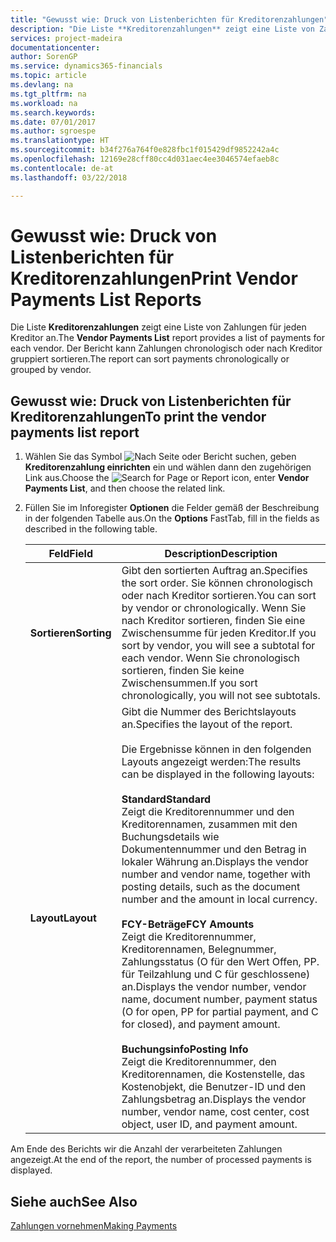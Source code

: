 ```yaml
---
title: "Gewusst wie: Druck von Listenberichten für Kreditorenzahlungen"
description: "Die Liste **Kreditorenzahlungen** zeigt eine Liste von Zahlungen für jeden Kreditor an. Der Bericht kann Zahlungen chronologisch oder nach Kreditor gruppiert sortieren."
services: project-madeira
documentationcenter: 
author: SorenGP
ms.service: dynamics365-financials
ms.topic: article
ms.devlang: na
ms.tgt_pltfrm: na
ms.workload: na
ms.search.keywords: 
ms.date: 07/01/2017
ms.author: sgroespe
ms.translationtype: HT
ms.sourcegitcommit: b34f276a764f0e828fbc1f015429df9852242a4c
ms.openlocfilehash: 12169e28cff80cc4d031aec4ee3046574efaeb8c
ms.contentlocale: de-at
ms.lasthandoff: 03/22/2018

---
```

# <a name="print-vendor-payments-list-reports"></a><span data-ttu-id="1d29f-104">Gewusst wie: Druck von Listenberichten für Kreditorenzahlungen</span><span class="sxs-lookup"><span data-stu-id="1d29f-104">Print Vendor Payments List Reports</span></span>
<span data-ttu-id="1d29f-105">Die Liste **Kreditorenzahlungen** zeigt eine Liste von Zahlungen für jeden Kreditor an.</span><span class="sxs-lookup"><span data-stu-id="1d29f-105">The **Vendor Payments List** report provides a list of payments for each vendor.</span></span> <span data-ttu-id="1d29f-106">Der Bericht kann Zahlungen chronologisch oder nach Kreditor gruppiert sortieren.</span><span class="sxs-lookup"><span data-stu-id="1d29f-106">The report can sort payments chronologically or grouped by vendor.</span></span>  

## <a name="to-print-the-vendor-payments-list-report"></a><span data-ttu-id="1d29f-107">Gewusst wie: Druck von Listenberichten für Kreditorenzahlungen</span><span class="sxs-lookup"><span data-stu-id="1d29f-107">To print the vendor payments list report</span></span>  

1.  <span data-ttu-id="1d29f-108">Wählen Sie das Symbol ![Nach Seite oder Bericht suchen](../../media/ui-search/search_small.png "Symbol Nach Seite oder Bericht suchen"), geben **Kreditorenzahlung einrichten** ein und wählen dann den zugehörigen Link aus.</span><span class="sxs-lookup"><span data-stu-id="1d29f-108">Choose the ![Search for Page or Report](../../media/ui-search/search_small.png "Search for Page or Report icon") icon, enter **Vendor Payments List**, and then choose the related link.</span></span>  
2.  <span data-ttu-id="1d29f-109">Füllen Sie im Inforegister **Optionen** die Felder gemäß der Beschreibung in der folgenden Tabelle aus.</span><span class="sxs-lookup"><span data-stu-id="1d29f-109">On the **Options** FastTab, fill in the fields as described in the following table.</span></span>  

    |<span data-ttu-id="1d29f-110">Feld</span><span class="sxs-lookup"><span data-stu-id="1d29f-110">Field</span></span>|<span data-ttu-id="1d29f-111">Description</span><span class="sxs-lookup"><span data-stu-id="1d29f-111">Description</span></span>|  
    |---------------------------------|---------------------------------------|  
    |<span data-ttu-id="1d29f-112">**Sortieren**</span><span class="sxs-lookup"><span data-stu-id="1d29f-112">**Sorting**</span></span>|<span data-ttu-id="1d29f-113">Gibt den sortierten Auftrag an.</span><span class="sxs-lookup"><span data-stu-id="1d29f-113">Specifies the sort order.</span></span> <span data-ttu-id="1d29f-114">Sie können chronologisch oder nach Kreditor sortieren.</span><span class="sxs-lookup"><span data-stu-id="1d29f-114">You can sort by vendor or chronologically.</span></span> <span data-ttu-id="1d29f-115">Wenn Sie nach Kreditor sortieren, finden Sie eine Zwischensumme für jeden Kreditor.</span><span class="sxs-lookup"><span data-stu-id="1d29f-115">If you sort by vendor, you will see a subtotal for each vendor.</span></span> <span data-ttu-id="1d29f-116">Wenn Sie chronologisch sortieren, finden Sie keine Zwischensummen.</span><span class="sxs-lookup"><span data-stu-id="1d29f-116">If you sort chronologically, you will not see subtotals.</span></span>|  
    |<span data-ttu-id="1d29f-117">**Layout**</span><span class="sxs-lookup"><span data-stu-id="1d29f-117">**Layout**</span></span>|<span data-ttu-id="1d29f-118">Gibt die Nummer des Berichtslayouts an.</span><span class="sxs-lookup"><span data-stu-id="1d29f-118">Specifies the layout of the report.</span></span><br /><br /> <span data-ttu-id="1d29f-119">Die Ergebnisse können in den folgenden Layouts angezeigt werden:</span><span class="sxs-lookup"><span data-stu-id="1d29f-119">The results can be displayed in the following layouts:</span></span><br /><br /> <span data-ttu-id="1d29f-120">**Standard**</span><span class="sxs-lookup"><span data-stu-id="1d29f-120">**Standard**</span></span><br /> <span data-ttu-id="1d29f-121">Zeigt die Kreditorennummer und den Kreditorennamen, zusammen mit den Buchungsdetails wie Dokumentennummer und den Betrag in lokaler Währung an.</span><span class="sxs-lookup"><span data-stu-id="1d29f-121">Displays the vendor number and vendor name, together with posting details, such as the document number and the amount in local currency.</span></span><br /><br /> <span data-ttu-id="1d29f-122">**FCY-Beträge**</span><span class="sxs-lookup"><span data-stu-id="1d29f-122">**FCY Amounts**</span></span><br /> <span data-ttu-id="1d29f-123">Zeigt die Kreditorennummer, Kreditorennamen, Belegnummer, Zahlungsstatus (O für den Wert Offen, PP. für Teilzahlung und C für geschlossene) an.</span><span class="sxs-lookup"><span data-stu-id="1d29f-123">Displays the vendor number, vendor name, document number, payment status (O for open, PP for partial payment, and C for closed), and payment amount.</span></span><br /><br /> <span data-ttu-id="1d29f-124">**Buchungsinfo**</span><span class="sxs-lookup"><span data-stu-id="1d29f-124">**Posting Info**</span></span><br /> <span data-ttu-id="1d29f-125">Zeigt die Kreditorennummer, den Kreditorennamen, die Kostenstelle, das Kostenobjekt, die Benutzer-ID und den Zahlungsbetrag an.</span><span class="sxs-lookup"><span data-stu-id="1d29f-125">Displays the vendor number, vendor name, cost center, cost object, user ID, and payment amount.</span></span>|  

 <span data-ttu-id="1d29f-126">Am Ende des Berichts wir die Anzahl der verarbeiteten Zahlungen angezeigt.</span><span class="sxs-lookup"><span data-stu-id="1d29f-126">At the end of the report, the number of processed payments is displayed.</span></span>  

## <a name="see-also"></a><span data-ttu-id="1d29f-127">Siehe auch</span><span class="sxs-lookup"><span data-stu-id="1d29f-127">See Also</span></span>  
[<span data-ttu-id="1d29f-128">Zahlungen vornehmen</span><span class="sxs-lookup"><span data-stu-id="1d29f-128">Making Payments</span></span>](../../payables-make-payments.md)


